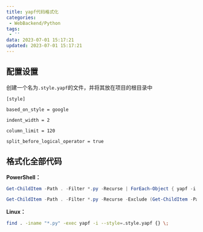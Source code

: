 ```yaml
---
title: yapf代码格式化
categories:
 - WebBackend/Python
tags:
 - ''
data: 2023-07-01 15:17:21
updated: 2023-07-01 15:17:21
---
```


## 配置设置

创建一个名为`.style.yapf`的文件，并将其放在项目的根目录中

~~~
[style]

based_on_style = google

indent_width = 2

column_limit = 120

split_before_logical_operator = true
~~~


## 格式化全部代码

**PowerShell：**

```powershell
Get-ChildItem -Path . -Filter *.py -Recurse | ForEach-Object { yapf -i --style=.style.yapf $_.FullName }
```

~~~powershell
Get-ChildItem -Path . -Filter *.py -Recurse -Exclude (Get-ChildItem -Path .\venv\ -Recurse -Include *.py | ForEach-Object { $_.FullName }) | ForEach-Object { yapf -i --style=.style.yapf $_.FullName }
~~~

**Linux：**

```bash
find . -iname "*.py" -exec yapf -i --style=.style.yapf {} \;
```